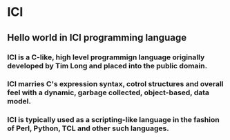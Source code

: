 # ICI
## Hello world in ICI programming language

### ICI is a C-like, high level programmign language originally developed by Tim Long and placed into the public domain.
### ICI marries C's expression syntax, cotrol structures and overall feel with a dynamic, garbage collected, object-based, data model.
### ICI is typically used as a scripting-like language in the fashion of Perl, Python, TCL and other such languages.